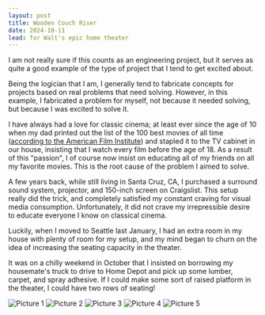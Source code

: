 ```yaml
---
layout: post
title: Wooden Couch Riser
date: 2024-10-11
lead: for Walt's epic home theater
---
```


I am not really sure if this counts as an engineering project, but it serves as quite a good example of the type of project that I tend to get excited about.

Being the logician that I am, I generally tend to fabricate concepts for projects based on real problems that need solving. However, in this example, I fabricated a problem for myself, not because it needed solving, but because I was excited to solve it. 

I have always had a love for classic cinema; at least ever since the age of 10 when my dad printed out the list of the 100 best movies of all time ([according to the American Film Institute](https://www.afi.com/afis-100-years-100-movies-10th-anniversary-edition/)) and stapled it to the TV cabinet in our house, insisting that I watch every film before the age of 18. As a result of this "passion", I of course now insist on educating all of my friends on all my favorite movies. This is the root cause of the problem I aimed to solve.

A few years back, while still living in Santa Cruz, CA, I purchased a surround sound system, projector, and 150-inch screen on Craigslist. This setup really did the trick, and completely satisfied my constant craving for visual media consumption. Unfortunately, it did not crave my irrepressible desire to educate everyone I know on classical cinema.

Luckily, when I moved to Seattle last January, I had an extra room in my house with plenty of room for my setup, and my mind began to churn on the idea of increasing the seating capacity in the theater.

It was on a chilly weekend in October that I insisted on borrowing my housemate's truck to drive to Home Depot and pick up some lumber, carpet, and spray adhesive. If I could make some sort of raised platform in the theater, I could have two rows of seating!

![Picture 1](https://walter.teitelbaum.us/assets/files/Theater1.jpg "Picture 1")
![Picture 2](https://walter.teitelbaum.us/assets/files/Theater2.jpg "Picture 2")
![Picture 3](https://walter.teitelbaum.us/assets/files/Theater3.jpg "Picture 3")
![Picture 4](https://walter.teitelbaum.us/assets/files/Theater4.jpg "Picture 4")
![Picture 5](https://walter.teitelbaum.us/assets/files/Theater5.jpg "Picture 5")